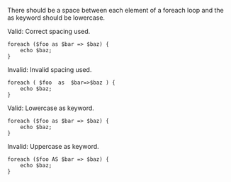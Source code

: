 There should be a space between each element of a foreach loop and the as keyword should be lowercase.

Valid: Correct spacing used.
```
foreach ($foo as $bar => $baz) {
    echo $baz;
}
```

Invalid: Invalid spacing used.
```
foreach ( $foo  as  $bar=>$baz ) {
    echo $baz;
}
```

Valid: Lowercase as keyword.
```
foreach ($foo as $bar => $baz) {
    echo $baz;
}
```

Invalid: Uppercase as keyword.
```
foreach ($foo AS $bar => $baz) {
    echo $baz;
}
```
